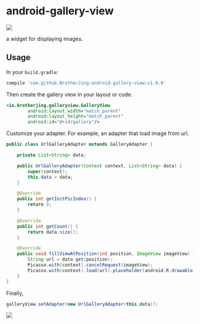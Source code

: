 # android-gallery-view
[![](https://jitpack.io/v/BrotherJing/android-gallery-view.svg)](https://jitpack.io/#BrotherJing/android-gallery-view)

a widget for displaying images.

## Usage

In your `build.gradle`:

```gradle
compile 'com.github.BrotherJing:android-gallery-view:v1.0.0'
```

Then create the gallery view in your layout or code.

```xml
<io.brotherjing.galleryview.GalleryView
        android:layout_width="match_parent"
        android:layout_height="match_parent"
        android:id="@+id/gallery"/>
```

Customize your adapter. For example, an adapter that load image from url.

```java
public class UrlGalleryAdapter extends GalleryAdapter {

    private List<String> data;

    public UrlGalleryAdapter(Context context, List<String> data) {
        super(context);
        this.data = data;
    }

    @Override
    public int getInitPicIndex() {
        return 0;
    }

    @Override
    public int getCount() {
        return data.size();
    }

    @Override
    public void fillViewAtPosition(int position, ImageView imageView) {
        String url = data.get(position);
        Picasso.with(context).cancelRequest(imageView);
        Picasso.with(context).load(url).placeholder(android.R.drawable.ic_menu_gallery).into(imageView);
    }
}
```

Finally,

```java
galleryView.setAdapter(new UrlGalleryAdapter(this,data));
```

![](https://brotherjing-static.s3-ap-northeast-1.amazonaws.com/img/ezgif.com-video-to-gif.gif)
